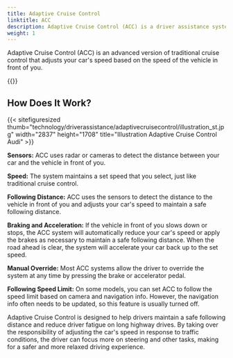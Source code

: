```yaml
---
title: Adaptive Cruise Control
linktitle: ACC
description: Adaptive Cruise Control (ACC) is a driver assistance system that uses sensors and software to maintain a safe following distance between your car and the vehicle in front of you while cruising on the highway.
weight: 1
---
```

<!-- markdownlint-disable MD033 -->

Adaptive Cruise Control (ACC) is an advanced version of traditional cruise control that adjusts your car's speed based on the speed of the vehicle in front of you.

{{<evkxdisplayaddarticle />}}

## How Does It Work?

{{< sitefiguresized thumb="technology/driverassistance/adaptivecruisecontrol/illustration_st.jpg" width="2837" height="1708" title="Illustration Adaptive Cruise Control Audi" >}}

**Sensors:** ACC uses radar or cameras to detect the distance between your car and the vehicle in front of you.

**Speed:** The system maintains a set speed that you select, just like traditional cruise control.

**Following Distance:** ACC uses the sensors to detect the distance to the vehicle in front of you and adjusts your car's speed to maintain a safe following distance.

**Braking and Acceleration:** If the vehicle in front of you slows down or stops, the ACC system will automatically reduce your car's speed or apply the brakes as necessary to maintain a safe following distance. When the road ahead is clear, the system will accelerate your car back up to the set speed.

**Manual Override:** Most ACC systems allow the driver to override the system at any time by pressing the brake or accelerator pedal.

**Following Speed Limit:** On some models, you can set ACC to follow the speed limit based on camera and navigation info. However, the navigation info often needs to be updated, so this feature is usually turned off.

Adaptive Cruise Control is designed to help drivers maintain a safe following distance and reduce driver fatigue on long highway drives. By taking over the responsibility of adjusting the car's speed in response to traffic conditions, the driver can focus more on steering and other tasks, making for a safer and more relaxed driving experience.
